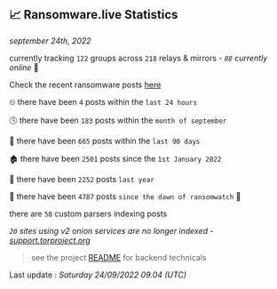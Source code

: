 
## 📈 Ransomware.live Statistics
_september 24th, 2022_

currently tracking `122` groups across `218` relays & mirrors - _`88` currently online_ 📡

Check the recent ransomware posts [here](https://www.ransomware.live/#/recentposts)


⏲ there have been `4` posts within the `last 24 hours`

🕓 there have been `183` posts within the `month of september`

📅 there have been `665` posts within the `last 90 days`

🏚 there have been `2501` posts since the `1st January 2022`

🚀 there have been `2252` posts `last year`

🦕 there have been `4787` posts `since the dawn of ransomwatch` 🐣

there are `58` custom parsers indexing posts

_`20` sites using v2 onion services are no longer indexed - [support.torproject.org](https://support.torproject.org/onionservices/v2-deprecation/)_

> see the project [README](https://github.com/jmousqueton/ransomwatch#readme) for backend technicals



Last update : _Saturday 24/09/2022 09.04 (UTC)_


